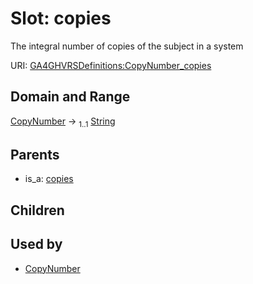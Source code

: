 
# Slot: copies


The integral number of copies of the subject in a system

URI: [GA4GHVRSDefinitions:CopyNumber_copies](GA4GHVRSDefinitionsCopyNumber_copies)


## Domain and Range

[CopyNumber](CopyNumber.md) &#8594;  <sub>1..1</sub> [String](types/String.md)

## Parents

 *  is_a: [copies](copies.md)

## Children


## Used by

 * [CopyNumber](CopyNumber.md)
